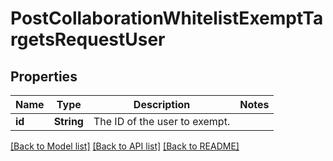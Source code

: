 # PostCollaborationWhitelistExemptTargetsRequestUser

## Properties

Name | Type | Description | Notes
------------ | ------------- | ------------- | -------------
**id** | **String** | The ID of the user to exempt. | 

[[Back to Model list]](../README.md#documentation-for-models) [[Back to API list]](../README.md#documentation-for-api-endpoints) [[Back to README]](../README.md)


